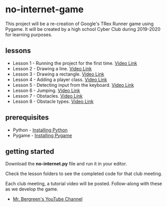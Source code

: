 # no-internet-game
This project will be a re-creation of Google's TRex Runner game using Pygame.  It will be created by a high school Cyber Club during 2019-2020 for learning purposes.

## lessons
* Lesson 1 - Running the project for the first time. [Video Link](https://youtu.be/f7p16Ov7WE4)
* Lesson 2 - Drawing a line. [Video Link](https://youtu.be/Io8g8OAyTIM)
* Lesson 3 - Drawing a rectangle. [Video Link](https://youtu.be/MPahXYv_Wfc)
* Lesson 4 - Adding a player class. [Video Link](https://youtu.be/ZueXP3XGzdo)
* Lesson 5 - Detecting input from the keyboard. [Video Link](https://youtu.be/zleUoB_V6Ns)
* Lesson 6 - Jumping. [Video Link](https://youtu.be/0kEY1bjfZb8)
* Lesson 7 - Obstacles. [Video Link](https://youtu.be/8Ba-9uKeVr4)
* Lesson 8 - Obstacle types. [Video Link](https://youtu.be/pnv6s6mj-Ys)

## prerequisites
* Python - [Installing Python](https://www.python.org/downloads/)
* Pygame - [Installing Pygame](https://www.pygame.org/wiki/GettingStarted)

## getting started
Download the **no-internet.py** file and run it in your editor.

Check the lesson folders to see the completed code for that club meeting.

Each club meeting, a tutorial video will be posted. Follow-along with these as we develop the game.
* [Mr. Bergreen's YouTube Channel](https://www.youtube.com/channel/UC_xoACRgZ-pt3NjJCYY0hGg?view_as=subscriber)
